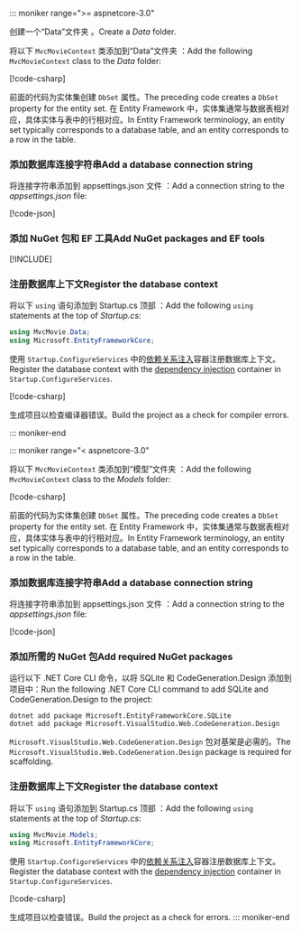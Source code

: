 ::: moniker range=">= aspnetcore-3.0"

<a name="dc"></a>

<span data-ttu-id="5b9db-101">创建一个“Data”文件夹  。</span><span class="sxs-lookup"><span data-stu-id="5b9db-101">Create a *Data* folder.</span></span>

<span data-ttu-id="5b9db-102">将以下 `MvcMovieContext` 类添加到“Data”文件夹  ：</span><span class="sxs-lookup"><span data-stu-id="5b9db-102">Add the following `MvcMovieContext` class to the *Data* folder:</span></span>  

[!code-csharp[](~/tutorials/first-mvc-app/start-mvc/sample/MvcMovie3/zDocOnly/MvcMovieContext.cs?name=snippet)]

<span data-ttu-id="5b9db-103">前面的代码为实体集创建 `DbSet` 属性。</span><span class="sxs-lookup"><span data-stu-id="5b9db-103">The preceding code creates a `DbSet` property for the entity set.</span></span> <span data-ttu-id="5b9db-104">在 Entity Framework 中，实体集通常与数据表相对应，具体实体与表中的行相对应。</span><span class="sxs-lookup"><span data-stu-id="5b9db-104">In Entity Framework terminology, an entity set typically corresponds to a database table, and an entity corresponds to a row in the table.</span></span>

<a name="cs"></a>

### <a name="add-a-database-connection-string"></a><span data-ttu-id="5b9db-105">添加数据库连接字符串</span><span class="sxs-lookup"><span data-stu-id="5b9db-105">Add a database connection string</span></span>

<span data-ttu-id="5b9db-106">将连接字符串添加到 appsettings.json 文件  ：</span><span class="sxs-lookup"><span data-stu-id="5b9db-106">Add a connection string to the *appsettings.json* file:</span></span>

[!code-json[](~/tutorials/first-mvc-app/start-mvc/sample/MvcMovie3/appsettings_SQLite.json?highlight=10-12)]

### <a name="add-nuget-packages-and-ef-tools"></a><span data-ttu-id="5b9db-107">添加 NuGet 包和 EF 工具</span><span class="sxs-lookup"><span data-stu-id="5b9db-107">Add NuGet packages and EF tools</span></span>

[!INCLUDE[](~/includes/add-EF-NuGet-SQLite-CLI.md)]

<a name="reg"></a>

### <a name="register-the-database-context"></a><span data-ttu-id="5b9db-108">注册数据库上下文</span><span class="sxs-lookup"><span data-stu-id="5b9db-108">Register the database context</span></span>

<span data-ttu-id="5b9db-109">将以下 `using` 语句添加到 Startup.cs 顶部  ：</span><span class="sxs-lookup"><span data-stu-id="5b9db-109">Add the following `using` statements at the top of *Startup.cs*:</span></span>

```csharp
using MvcMovie.Data;
using Microsoft.EntityFrameworkCore;
```

<span data-ttu-id="5b9db-110">使用 `Startup.ConfigureServices` 中的[依赖关系注入](xref:fundamentals/dependency-injection)容器注册数据库上下文。</span><span class="sxs-lookup"><span data-stu-id="5b9db-110">Register the database context with the [dependency injection](xref:fundamentals/dependency-injection) container in `Startup.ConfigureServices`.</span></span>

[!code-csharp[](~/tutorials/first-mvc-app/start-mvc/sample/MvcMovie3/Startup.cs?name=snippet_UseSqlite&highlight=6-7)]

<span data-ttu-id="5b9db-111">生成项目以检查编译器错误。</span><span class="sxs-lookup"><span data-stu-id="5b9db-111">Build the project as a check for compiler errors.</span></span>

::: moniker-end

::: moniker range="< aspnetcore-3.0"

<span data-ttu-id="5b9db-112">将以下 `MvcMovieContext` 类添加到“模型”文件夹  ：</span><span class="sxs-lookup"><span data-stu-id="5b9db-112">Add the following `MvcMovieContext` class to the *Models* folder:</span></span>  

[!code-csharp[](~/tutorials/first-mvc-app/start-mvc/sample/MvcMovie22/Data/MvcMovieContext.cs)]

<span data-ttu-id="5b9db-113">前面的代码为实体集创建 `DbSet` 属性。</span><span class="sxs-lookup"><span data-stu-id="5b9db-113">The preceding code creates a `DbSet` property for the entity set.</span></span> <span data-ttu-id="5b9db-114">在 Entity Framework 中，实体集通常与数据表相对应，具体实体与表中的行相对应。</span><span class="sxs-lookup"><span data-stu-id="5b9db-114">In Entity Framework terminology, an entity set typically corresponds to a database table, and an entity corresponds to a row in the table.</span></span>

<a name="cs"></a>

### <a name="add-a-database-connection-string"></a><span data-ttu-id="5b9db-115">添加数据库连接字符串</span><span class="sxs-lookup"><span data-stu-id="5b9db-115">Add a database connection string</span></span>

<span data-ttu-id="5b9db-116">将连接字符串添加到 appsettings.json 文件  ：</span><span class="sxs-lookup"><span data-stu-id="5b9db-116">Add a connection string to the *appsettings.json* file:</span></span>

[!code-json[](~/tutorials/razor-pages/razor-pages-start/sample/RazorPagesMovie/appsettings_SQLite.json?highlight=8-10)]

### <a name="add-required-nuget-packages"></a><span data-ttu-id="5b9db-117">添加所需的 NuGet 包</span><span class="sxs-lookup"><span data-stu-id="5b9db-117">Add required NuGet packages</span></span>

<span data-ttu-id="5b9db-118">运行以下 .NET Core CLI 命令，以将 SQLite 和 CodeGeneration.Design 添加到项目中：</span><span class="sxs-lookup"><span data-stu-id="5b9db-118">Run the following .NET Core CLI command to add SQLite and CodeGeneration.Design  to the project:</span></span>

```dotnetcli
dotnet add package Microsoft.EntityFrameworkCore.SQLite
dotnet add package Microsoft.VisualStudio.Web.CodeGeneration.Design
```

<span data-ttu-id="5b9db-119">`Microsoft.VisualStudio.Web.CodeGeneration.Design` 包对基架是必需的。</span><span class="sxs-lookup"><span data-stu-id="5b9db-119">The `Microsoft.VisualStudio.Web.CodeGeneration.Design` package is required for scaffolding.</span></span>

<a name="reg"></a>

### <a name="register-the-database-context"></a><span data-ttu-id="5b9db-120">注册数据库上下文</span><span class="sxs-lookup"><span data-stu-id="5b9db-120">Register the database context</span></span>

<span data-ttu-id="5b9db-121">将以下 `using` 语句添加到 Startup.cs 顶部  ：</span><span class="sxs-lookup"><span data-stu-id="5b9db-121">Add the following `using` statements at the top of *Startup.cs*:</span></span>

```csharp
using MvcMovie.Models;
using Microsoft.EntityFrameworkCore;
```

<span data-ttu-id="5b9db-122">使用 `Startup.ConfigureServices` 中的[依赖关系注入](xref:fundamentals/dependency-injection)容器注册数据库上下文。</span><span class="sxs-lookup"><span data-stu-id="5b9db-122">Register the database context with the [dependency injection](xref:fundamentals/dependency-injection) container in `Startup.ConfigureServices`.</span></span>

[!code-csharp[](~/tutorials/first-mvc-app/start-mvc/sample/MvcMovie22/Startup.cs?name=snippet_UseSqlite&highlight=11-12)]

<span data-ttu-id="5b9db-123">生成项目以检查错误。</span><span class="sxs-lookup"><span data-stu-id="5b9db-123">Build the project as a check for errors.</span></span>
::: moniker-end